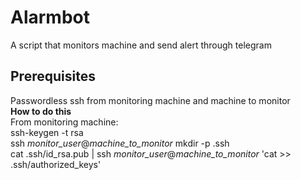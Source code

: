 # Alarmbot
A script that monitors machine and send alert through telegram
## Prerequisites
Passwordless ssh from monitoring machine and machine to monitor </br>
**How to do this**</br>
From monitoring machine:</br>
ssh-keygen -t rsa</br>
ssh *monitor_user*@*machine_to_monitor* mkdir -p .ssh</br>
cat .ssh/id_rsa.pub | ssh *monitor_user*@*machine_to_monitor* 'cat >> .ssh/authorized_keys'</br>
